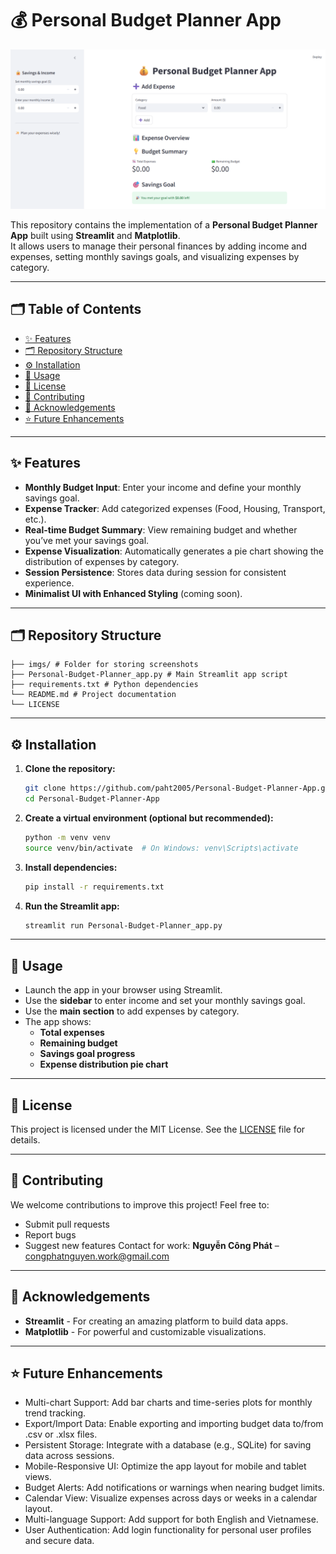 # 💰 Personal Budget Planner App

![screen](/imgs/screen.png)

This repository contains the implementation of a **Personal Budget Planner App** built using **Streamlit** and **Matplotlib**.  
It allows users to manage their personal finances by adding income and expenses, setting monthly savings goals, and visualizing expenses by category.

---

## 🗂️ Table of Contents

- [✨ Features](#-features)
- [🗂️ Repository Structure](#️-repository-structure)
- [⚙️ Installation](#️-installation)
- [🎯 Usage](#-usage)
- [📄 License](#-license)
- [🤝 Contributing](#-contributing)
- [🧠 Acknowledgements](#-acknowledgements)
- [⭐ Future Enhancements](#-future-enhancements)

---

## ✨ Features

- **Monthly Budget Input**: Enter your income and define your monthly savings goal.
- **Expense Tracker**: Add categorized expenses (Food, Housing, Transport, etc.).
- **Real-time Budget Summary**: View remaining budget and whether you’ve met your savings goal.
- **Expense Visualization**: Automatically generates a pie chart showing the distribution of expenses by category.
- **Session Persistence**: Stores data during session for consistent experience.
- **Minimalist UI with Enhanced Styling** (coming soon).

---

## 🗂️ Repository Structure
```
├── imgs/ # Folder for storing screenshots
├── Personal-Budget-Planner_app.py # Main Streamlit app script
├── requirements.txt # Python dependencies
└── README.md # Project documentation
└── LICENSE

```
---

## ⚙️ Installation

1. **Clone the repository:**
   ```bash
   git clone https://github.com/paht2005/Personal-Budget-Planner-App.git
   cd Personal-Budget-Planner-App
   ```
2. **Create a virtual environment (optional but recommended):**
   ```bash
   python -m venv venv
   source venv/bin/activate  # On Windows: venv\Scripts\activate
   ```
3. **Install dependencies:**
   ```bash
   pip install -r requirements.txt
   ```
4. **Run the Streamlit app:**
   ```bash
   streamlit run Personal-Budget-Planner_app.py
   ```
---
## 🎯 Usage
- Launch the app in your browser using Streamlit.
- Use the **sidebar** to enter income and set your monthly savings goal.
- Use the **main section** to add expenses by category.
- The app shows:
  - **Total expenses**
  - **Remaining budget**
  - **Savings goal progress**
  - **Expense distribution pie chart**
---
## 📄 License
This project is licensed under the MIT License. See the [LICENSE](./LICENSE) file for details.

---
## 🤝 Contributing
We welcome contributions to improve this project!
Feel free to:
- Submit pull requests
- Report bugs
- Suggest new features
Contact for work: **Nguyễn Công Phát** – congphatnguyen.work@gmail.com
---
## 🧠 Acknowledgements
- **Streamlit** - For creating an amazing platform to build data apps.
- **Matplotlib** - For powerful and customizable visualizations.
---
## ⭐ Future Enhancements
- Multi-chart Support: Add bar charts and time-series plots for monthly trend tracking.
- Export/Import Data: Enable exporting and importing budget data to/from .csv or .xlsx files.
- Persistent Storage: Integrate with a database (e.g., SQLite) for saving data across sessions.
- Mobile-Responsive UI: Optimize the app layout for mobile and tablet views.
- Budget Alerts: Add notifications or warnings when nearing budget limits.
- Calendar View: Visualize expenses across days or weeks in a calendar layout.
- Multi-language Support: Add support for both English and Vietnamese.
- User Authentication: Add login functionality for personal user profiles and secure data.
